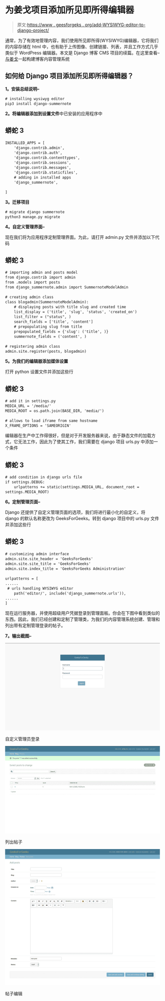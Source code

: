 # 为姜戈项目添加所见即所得编辑器

> 原文:[https://www . geesforgeks . org/add-WYSIWYG-editor-to-django-project/](https://www.geeksforgeeks.org/adding-wysiwyg-editor-to-django-project/)

通常，为了有效地管理内容，我们使用所见即所得(WYSIWYG)编辑器，它将我们的内容存储在 html 中，也有助于上传图像、创建链接、列表，并且工作方式几乎类似于 WordPress 编辑器。本文是 Django 博客 CMS 项目的续篇。在这里查看–[与姜戈](https://www.geeksforgeeks.org/building-blog-cms-content-management-system-with-django/)一起构建博客内容管理系统

## 如何给 Django 项目添加所见即所得编辑器？

**1。安装总结说明–**

```
# installing wysiwyg editor
pip3 install django-summernote
```

**2。将编辑器添加到设置文件**中已安装的应用程序中

## 蟒蛇 3

```
INSTALLED_APPS = [
    'django.contrib.admin',
    'django.contrib.auth',
    'django.contrib.contenttypes',
    'django.contrib.sessions',
    'django.contrib.messages',
    'django.contrib.staticfiles',
    # adding in installed apps
    'django_summernote',

]
```

**3。迁移项目**

```
# migrate django summernote
python3 manage.py migrate
```

**4。自定义管理界面–**

现在我们将为应用程序定制管理界面。为此，请打开 admin.py 文件并添加以下代码

## 蟒蛇 3

```
# importing admin and posts model
from django.contrib import admin
from .models import posts
from django_summernote.admin import SummernoteModelAdmin

# creating admin class
class blogadmin(SummernoteModelAdmin):
    # displaying posts with title slug and created time
    list_display = ('title', 'slug', 'status', 'created_on')
    list_filter = ("status", )
    search_fields = ['title', 'content']
    # prepopulating slug from title
    prepopulated_fields = {'slug': ('title', )}
    summernote_fields = ('content', )

# registering admin class
admin.site.register(posts, blogadmin)
```

**5。为我们的编辑器添加媒体设置**

打开 python 设置文件并添加这些行

## 蟒蛇 3

```
# add it in settings.py
MEDIA_URL = '/media/'
MEDIA_ROOT = os.path.join(BASE_DIR, 'media/')

# allows to load iframe from same hostname
X_FRAME_OPTIONS = 'SAMEORIGIN'
```

编辑器在生产中工作得很好，但是对于开发服务器来说，由于静态文件的加载方式，它无法工作，因此为了使其工作，我们需要在 django 项目 urls.py 中添加一个条件

## 蟒蛇 3

```
# add condition in django urls file
if settings.DEBUG:
    urlpatterns += static(settings.MEDIA_URL, document_root = settings.MEDIA_ROOT)
```

**6。定制管理页面–**

Django 还提供了自定义管理页面的选项，我们将进行最小化的自定义，将 django 的默认名称更改为 GeeksForGeeks。转到 django 项目中的 urls.py 文件并添加这些行

## 蟒蛇 3

```
# customizing admin interface
admin.site.site_header = 'GeeksForGeeks'
admin.site.site_title = 'GeeksForGeeks'
admin.site.index_title = 'GeeksForGeeks Administration'

urlpatterns = [
......
 # urls handling WYSIWYG editor
    path('editor/', include('django_summernote.urls')),
......
]
```

现在运行服务器，并使用超级用户凭据登录到管理面板。你会在下图中看到类似的东西。因此，我们已经创建和定制了管理类，为我们的内容管理系统创建、管理和列出带有定制管理登录的帖子。

**7。输出截图–**

![](img/6fc0c0e4a872ca0e6c920ac9dba47ade.png)

自定义管理员登录

![](img/556a7f7b1ff0aba28e3827cccb3f8e7d.png)

列出帖子

![](img/4c4519507298b8fd7dc9e6e7e4aca423.png)

帖子编辑